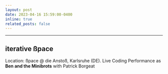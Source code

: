 ```yaml
---
layout: post
date: 2023-04-16 15:59:00-0400
inline: true
related_posts: false
---
```

***
## iterative ßpace 
Location: ßpace @ die Anstoß, Karlsruhe (DE). Live Coding Performance as **Ben and the Minibrots** with Patrick Borgeat
